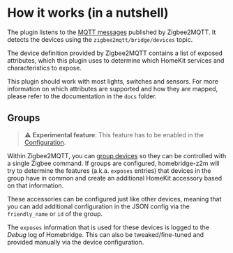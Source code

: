 # How it works (in a nutshell)
The plugin listens to the [MQTT messages](https://www.zigbee2mqtt.io/information/mqtt_topics_and_message_structure.html) published by Zigbee2MQTT.
It detects the devices using the `zigbee2mqtt/bridge/devices` topic.

The device definition provided by Zigbee2MQTT contains a list of exposed attributes, which this plugin uses to determine which HomeKit services and characteristics to expose.

This plugin should work with most lights, switches and sensors.
For more information on which attributes are supported and how they are mapped, please refer to the documentation in the `docs` folder.

## Groups

> ⚠️ **Experimental feature**: This feature has to be enabled in the [Configuration](config.md#experimental).

Within Zigbee2MQTT, you can [group devices](https://www.zigbee2mqtt.io/guide/usage/groups.html#configuration) so they can be controlled with a single Zigbee command.
If groups are configured, homebridge-z2m will try to determine the features (a.k.a. `exposes` entries) that devices in the group have in common and create an additional HomeKit accessory based on that information.

These accessories can be configured just like other devices, meaning that you can add additional configuration in the JSON config via the `friendly_name` or `id` of the group.

The `exposes` information that is used for these devices is logged to the _Debug_ log of Homebridge. This can also be tweaked/fine-tuned and provided manually via the device configuration.
